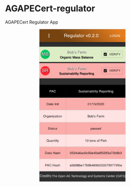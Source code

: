 # AGAPECert-regulator
AGAPECert Regulator App


<p align="center">
  <img height="500" src="https://raw.githubusercontent.com/trellisfw/trellisfw-regulator/master/assets/images/regulator.png">
</p>

